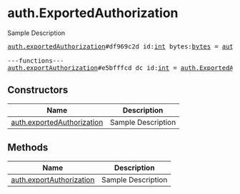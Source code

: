 # auth.ExportedAuthorization

Sample Description

<pre>
<a href="../constructor/auth.exportedAuthorization.md">auth.exportedAuthorization</a>#df969c2d id:<a href="../type/int.md">int</a> bytes:<a href="../type/bytes.md">bytes</a> = <a href="../type/auth.ExportedAuthorization.md">auth.ExportedAuthorization</a>;

---functions---
<a href="../method/auth.exportAuthorization.md">auth.exportAuthorization</a>#e5bfffcd dc_id:<a href="../type/int.md">int</a> = <a href="../type/auth.ExportedAuthorization.md">auth.ExportedAuthorization</a>;
</pre>

## Constructors

| Name | Description |
|------|-------------|
| [auth.exportedAuthorization](../constructor/auth.exportedAuthorization.md) | Sample Description |

## Methods

| Name | Description |
|------|-------------|
| [auth.exportAuthorization](../method/auth.exportAuthorization.md) | Sample Description |
